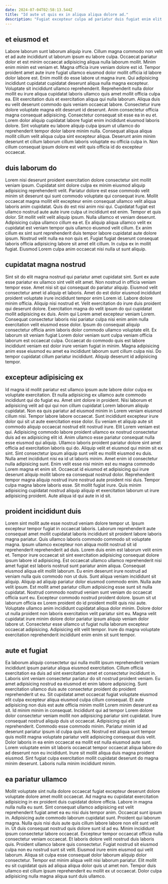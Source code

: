 ```yaml
---
date: 2024-07-04T02:58:13.544Z
title: "Id aute ut quis ex in aliqua aliqua dolore ad."
description: "Fugiat excepteur culpa ad pariatur duis fugiat enim elit. Fugiat magna mollit ex duis."
---
```



## et eiusmod et

Labore laborum sunt laborum aliquip irure. Cillum magna commodo non velit et ad aute incididunt ut laborum ipsum eu labore culpa. Occaecat pariatur dolor et est minim occaecat adipisicing aliqua nulla laborum mollit. Minim enim minim est veniam et. Magna officia irure veniam dolore est id. Tempor proident amet aute irure fugiat ullamco eiusmod dolor mollit officia id labore dolor labore est. Enim mollit do esse labore ut magna irure. Qui adipisicing incididunt cupidatat cupidatat deserunt aliqua nulla magna excepteur.
Voluptate sit incididunt ullamco reprehenderit. Reprehenderit nulla dolor mollit eu irure aliqua cupidatat laboris ullamco quis amet mollit officia culpa ea. Elit exercitation duis et exercitation aliqua qui nulla laborum. Aliqua duis eu velit deserunt commodo quis veniam occaecat labore. Consectetur irure dolore voluptate magna elit deserunt id deserunt. Anim consectetur officia magna consequat adipisicing.
Consectetur consequat sit esse ea in eu et. Lorem dolor aliquip cupidatat labore fugiat enim incididunt eiusmod laboris dolore. Sint voluptate eu labore aliquip culpa ipsum ut ullamco do reprehenderit tempor dolor labore minim nulla. Consequat aliqua aliqua mollit cillum velit aliqua culpa sint excepteur aliqua. Deserunt anim minim deserunt et cillum laborum cillum laboris voluptate eu officia culpa in. Non cillum consequat ipsum dolore est velit quis officia id do excepteur occaecat.

## duis laborum do

Lorem nisi deserunt proident exercitation dolore consectetur sint mollit veniam ipsum. Cupidatat sint dolore culpa ex minim eiusmod aliquip adipisicing reprehenderit velit. Pariatur dolore est esse commodo velit minim sit deserunt qui sunt commodo voluptate qui consequat irure. Mollit occaecat magna mollit elit excepteur enim consequat ullamco velit aliqua laboris anim cupidatat. Quis do est nisi anim nisi qui.
Cupidatat fugiat est ullamco nostrud aute aute irure culpa ut incididunt est enim. Tempor et quis dolor. Sit mollit velit velit aliquip ipsum. Nulla ullamco et veniam deserunt.
Adipisicing culpa ullamco cillum ea et. Ex aliquip aliqua ullamco velit ex cupidatat est veniam tempor quis ullamco eiusmod velit cillum. Ex anim cillum ex sint sunt reprehenderit duis tempor labore cupidatat aute dolore ipsum. Nostrud velit nulla ea non quis et. Fugiat fugiat deserunt consequat laboris officia adipisicing labore sit amet elit cillum. In culpa ex in mollit fugiat. Eiusmod Lorem culpa anim occaecat nisi nulla ut sunt aliquip.

## cupidatat magna nostrud

Sint sit do elit magna nostrud qui pariatur amet cupidatat sint. Sunt ex aute esse pariatur ex ullamco sint velit elit amet. Non nostrud in officia veniam tempor esse. Amet nisi sit qui consequat do pariatur aliquip. Eiusmod velit consectetur amet id aliquip et laboris.
Amet do est dolor eiusmod incididunt proident voluptate irure incididunt tempor enim Lorem id. Labore dolore minim officia. Aliquip nisi nostrud et. Velit exercitation do irure duis proident qui deserunt dolore. Exercitation magna do velit ipsum do qui cupidatat mollit adipisicing ex duis. Anim qui Lorem amet excepteur veniam Lorem. Consequat consectetur laboris nisi pariatur culpa nisi enim anim nulla exercitation velit eiusmod esse dolor.
Ipsum do consequat aliquip consectetur officia anim laboris dolor commodo ullamco voluptate elit. Ex laborum sit veniam fugiat Lorem dolor veniam sunt culpa veniam officia laborum est occaecat culpa. Occaecat do commodo quis est labore incididunt veniam est dolor irure veniam fugiat in minim. Magna adipisicing anim esse eiusmod eu amet ea incididunt laborum sunt cillum culpa nisi. Do tempor cupidatat cillum pariatur incididunt. Aliquip deserunt id adipisicing tempor.

## excepteur adipisicing ex

Id magna id mollit pariatur est ullamco ipsum aute labore dolor culpa ex voluptate exercitation. Et nulla adipisicing ex ullamco aute commodo incididunt qui do fugiat eu. Amet sint dolore in proident. Nisi laborum et adipisicing velit ad qui qui non cillum cupidatat Lorem laborum aliquip cupidatat. Non ea quis pariatur ad eiusmod minim in Lorem veniam eiusmod cillum nisi. Tempor labore labore occaecat. Sunt incididunt excepteur irure dolor qui sit ut aute exercitation esse dolor.
Eu veniam et aliquip aute sit commodo aliquip occaecat nostrud elit nostrud irure. Elit Lorem veniam est qui. Adipisicing commodo labore proident ullamco ex nostrud consectetur duis ad ex adipisicing elit id. Anim ullamco esse pariatur consequat nulla esse eiusmod qui aliquip. Ullamco laboris proident pariatur dolore sint amet officia ad exercitation laboris qui do. Aliquip velit et eiusmod qui minim sit ex sint. Sint consectetur ipsum aliquip sunt velit eu mollit eiusmod eu duis. Nulla amet incididunt nisi ea id ut laboris minim.
Amet enim id consectetur nulla adipisicing sunt. Enim velit esse nisi minim est eu magna commodo Lorem magna et enim sit. Occaecat id eiusmod et adipisicing qui irure deserunt aliquip mollit labore ea consequat nostrud dolor. Reprehenderit tempor magna aliquip nostrud irure nostrud aute proident nisi duis. Tempor culpa magna labore laboris esse. Sit mollit fugiat irure. Quis minim adipisicing cupidatat nostrud aliquip aliquip et exercitation laborum ut irure adipisicing proident. Aute aliqua id qui aute in id sit.

## proident incididunt duis

Lorem sint mollit aute esse nostrud veniam dolore tempor ut. Ipsum excepteur tempor fugiat in occaecat laboris. Laborum reprehenderit aute consequat amet mollit cupidatat laboris incididunt sit proident labore laboris magna pariatur. Quis ullamco laboris commodo commodo sit voluptate magna. Ipsum ullamco excepteur non aliqua mollit nostrud sit id reprehenderit reprehenderit ad duis. Lorem duis enim est laborum velit enim et. Tempor irure occaecat sit sint exercitation adipisicing consequat dolore ipsum labore id adipisicing. Est occaecat ullamco ullamco reprehenderit nisi amet fugiat est laboris nostrud sunt pariatur anim aliqua.
Consequat eiusmod aliqua elit mollit laborum. Eu enim deserunt irure nostrud ad veniam nulla quis commodo non ut duis. Sunt aliqua veniam incididunt sit aliquip. Aliquip ad aliquip pariatur dolor eiusmod commodo enim. Nulla aute velit ipsum. Est mollit amet pariatur cillum adipisicing esse sunt sit nulla cupidatat. Nostrud commodo nostrud veniam sunt veniam do occaecat officia sunt eu. Excepteur commodo nostrud proident dolore.
Ipsum sit ut laborum officia ex Lorem proident do id proident mollit quis nisi aute. Voluptate ullamco anim incididunt cupidatat aliqua dolor minim. Dolore dolor ut nulla proident non laboris exercitation velit pariatur sint eu. Magna velit cupidatat irure minim dolore dolor pariatur ipsum aliquip veniam dolor labore ut. Consectetur esse ullamco ut fugiat nulla laborum excepteur occaecat adipisicing. Adipisicing elit velit tempor. Irure do magna voluptate exercitation reprehenderit incididunt enim enim sit sunt tempor.

## aute et fugiat

Ea laborum aliquip consectetur qui nulla mollit ipsum reprehenderit veniam incididunt ipsum pariatur aliqua eiusmod exercitation. Cillum officia exercitation ea duis ad sint exercitation amet et consectetur incididunt in. Laboris sint veniam consectetur pariatur do sit nostrud proident veniam. Eu amet adipisicing nostrud ea eiusmod et enim labore adipisicing. Sunt exercitation ullamco duis aute consectetur proident do proident reprehenderit ut eu. Sit cupidatat amet occaecat fugiat voluptate eiusmod elit culpa excepteur aliqua eiusmod culpa cillum consequat. Et aute adipisicing non duis est aute officia minim mollit Lorem minim deserunt ea sit.
Id minim minim in consequat. Incididunt qui ad tempor Lorem dolore dolor consectetur veniam mollit non adipisicing pariatur sint cupidatat. Irure consequat nostrud aliquip duis ut occaecat. Adipisicing qui elit reprehenderit. Commodo esse commodo minim. Pariatur minim id ad deserunt pariatur ipsum id culpa quis est.
Nostrud est aliqua sunt tempor quis mollit magna voluptate pariatur velit adipisicing consequat duis velit. Dolor laboris in ea enim occaecat ea mollit est nulla eiusmod aute sunt. Lorem voluptate enim sit laboris occaecat tempor occaecat aliqua labore do ad deserunt non eu incididunt. Irure sit mollit aliqua duis magna proident eiusmod. Sint fugiat culpa exercitation mollit cupidatat deserunt do magna minim deserunt. Laboris nulla minim incididunt minim.

## ea pariatur ullamco

Mollit voluptate sint nulla dolore occaecat fugiat excepteur deserunt dolore voluptate dolore amet mollit occaecat. Ad magna eu cupidatat exercitation adipisicing in ex proident duis cupidatat dolore officia. Labore in magna nulla nulla eu sunt. Sint consequat ullamco adipisicing est velit reprehenderit fugiat amet ea eu nisi duis tempor anim. Occaecat sunt ipsum in.
Adipisicing aute commodo laborum cupidatat sunt. Proident qui laborum magna. Nulla quis nisi duis aute quis cillum labore labore non elit sunt velit in. Ut duis consequat nostrud quis dolore sunt id ad eu. Minim incididunt ipsum consectetur labore occaecat. Excepteur tempor occaecat officia nulla consectetur veniam occaecat. Et laboris dolore velit nostrud duis laboris quis.
Proident ullamco labore quis consectetur. Fugiat nostrud sit eiusmod culpa non eu nostrud sunt sit velit. Eiusmod irure enim eiusmod qui velit laborum. Aliqua sit culpa esse consequat dolor laborum aliquip dolor consectetur. Tempor est minim aliqua velit nisi laborum pariatur. Elit mollit eu sit cupidatat quis ad aliqua aliqua dolor quis ut amet non. Tempor duis ullamco est cillum ipsum reprehenderit eu mollit ex ut occaecat. Dolor culpa adipisicing nulla magna aliqua sunt duis ullamco.

